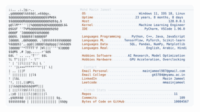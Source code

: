 <picture>
  <source srcset="https://raw.githubusercontent.com/mmazinjameel/mmazinjameel/main/dark_mode.svg?v=1752444596" media="(prefers-color-scheme: dark)">
  <img src="https://raw.githubusercontent.com/mmazinjameel/mmazinjameel/main/light_mode.svg?v=1752444596">
</picture>
